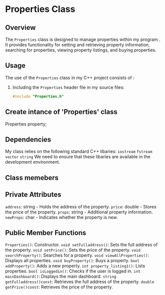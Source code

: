 # Properties Class

## Overview

The `Properties` class is designed to manage properties within my program . It provides functionality for setting and retrieving property information, searching for properties, viewing property listings, and buying properties.

## Usage

The use of the  `Properties` class in my C++ project consists of :

1. Including the `Properties` header file in my source files:

   ```cpp
   #include "Properties.h"

## Create intance of 'Properties' class
Properties property;

## Dependencies
My class relies on the following standard C++ libaries:
`iostream`
`fstream`
`vector`
`string`
We need to ensure that these libaries are available in the development environment.

## Class memebers

## Private Attributes

`address`: string - Holds the address of the property.
`price`: double - Stores the price of the property.
`props`: string - Additional property information.
`newProps`: char - Indicates whether the property is new.

## Public Member Functions

`Properties()`: Constructor.
`void setFulladdress()`: Sets the full address of the property.
`void setPrice()`: Sets the price of the property.
`void searchProperty()`: Searches for a property.
`void viewAllProperties()`: Displays all properties.
`void buyProperty()`: Buys a property.
`bool addProperty()`: Adds a new property.
`int property_listing1()`: Lists properties.
`bool isLoggedin()`: Checks if the user is logged in.
`int mainDashboard()`: Displays the main dashboard.
`string getFulladdress()const`: Retrieves the full address of the property.
`double getPrice()const`: Retrieves the price of the property.


